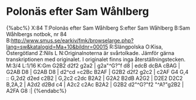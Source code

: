 # Polonäs efter Sam Wåhlberg

{%abc%}
X:84
T:Polonäs efter Sam Wåhlberg
S:efter Sam Wåhlberg
B:Sam Wåhlbergs notbok, nr 84
B:http://www.smus.se/earkiv/fmk/browselarge.php?lang=sw&katalogid=Ma+10&bildnr=00015
R:Slängpolska
O:Kisa, Östergötland
Z:Nils L
N:Originalnoterna är svårtolkade. Jämför gärna transkriptionen med originalet. I originalet finns inga återställningstecken.
M:3/4
L:1/16
K:Gm
G2B2 d2f2 g2a2 | g2a"^G?"f d8 | edcB dcBA cBAG | G2AB D8 |
G2AB D8 | d2^cd =c2Bc B2AF | G2B2 d2f2 g2c2 | c2AF G4 G,4 :: 
G,2d2 d2ed c2B2 | G,2c2 c2dc B2A2 | G2A2 B2dB A2G2 | D2E2 D2C2 B,2A,2 | 
A2d2 d2Bd c4 | A2c2 c2Ac B2A2 | G2B2 d2"^G?"f2 "^A?"g2B2 | A2FA G8 :|
{%endabc%}
